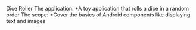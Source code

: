Dice Roller
The application:
        *A toy application that rolls a dice in a random order
The scope:
        *Cover the basics of Android components like displaying text and images
